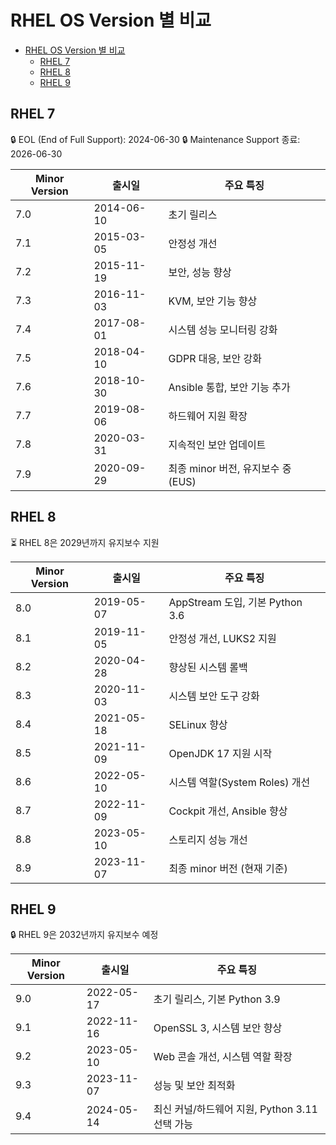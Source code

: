 # RHEL OS Version 별 비교

- [RHEL OS Version 별 비교](#rhel-os-version-별-비교)
  - [RHEL 7](#rhel-7)
  - [RHEL 8](#rhel-8)
  - [RHEL 9](#rhel-9)

## RHEL 7

🔒 EOL (End of Full Support): 2024-06-30
🔒 Maintenance Support 종료: 2026-06-30

| Minor Version | 출시일        | 주요 특징                     |
| ------------- | ---------- | ------------------------- |
| 7.0           | 2014-06-10 | 초기 릴리스                    |
| 7.1           | 2015-03-05 | 안정성 개선                    |
| 7.2           | 2015-11-19 | 보안, 성능 향상                 |
| 7.3           | 2016-11-03 | KVM, 보안 기능 향상             |
| 7.4           | 2017-08-01 | 시스템 성능 모니터링 강화            |
| 7.5           | 2018-04-10 | GDPR 대응, 보안 강화            |
| 7.6           | 2018-10-30 | Ansible 통합, 보안 기능 추가      |
| 7.7           | 2019-08-06 | 하드웨어 지원 확장                |
| 7.8           | 2020-03-31 | 지속적인 보안 업데이트              |
| 7.9           | 2020-09-29 | 최종 minor 버전, 유지보수 중 (EUS) |

## RHEL 8

⏳ RHEL 8은 2029년까지 유지보수 지원

| Minor Version | 출시일        | 주요 특징                       |
| ------------- | ---------- | --------------------------- |
| 8.0           | 2019-05-07 | AppStream 도입, 기본 Python 3.6 |
| 8.1           | 2019-11-05 | 안정성 개선, LUKS2 지원            |
| 8.2           | 2020-04-28 | 향상된 시스템 롤백                  |
| 8.3           | 2020-11-03 | 시스템 보안 도구 강화                |
| 8.4           | 2021-05-18 | SELinux 향상                  |
| 8.5           | 2021-11-09 | OpenJDK 17 지원 시작            |
| 8.6           | 2022-05-10 | 시스템 역할(System Roles) 개선     |
| 8.7           | 2022-11-09 | Cockpit 개선, Ansible 향상      |
| 8.8           | 2023-05-10 | 스토리지 성능 개선                  |
| 8.9           | 2023-11-07 | 최종 minor 버전 (현재 기준)         |

## RHEL 9

🔒 RHEL 9은 2032년까지 유지보수 예정

| Minor Version | 출시일        | 주요 특징                            |
| ------------- | ---------- | -------------------------------- |
| 9.0           | 2022-05-17 | 초기 릴리스, 기본 Python 3.9            |
| 9.1           | 2022-11-16 | OpenSSL 3, 시스템 보안 향상             |
| 9.2           | 2023-05-10 | Web 콘솔 개선, 시스템 역할 확장             |
| 9.3           | 2023-11-07 | 성능 및 보안 최적화                      |
| 9.4           | 2024-05-14 | 최신 커널/하드웨어 지원, Python 3.11 선택 가능 |
